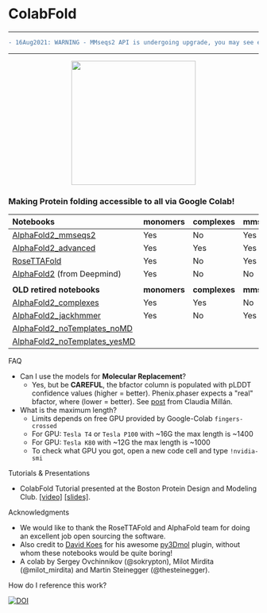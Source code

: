 # ColabFold
-----------------
```diff
- 16Aug2021: WARNING - MMseqs2 API is undergoing upgrade, you may see error messages.
```
-----------------

<p align="center"><img src="https://github.com/sokrypton/ColabFold/raw/main/.github/ColabFold_Marv_Logo.png" height="250"/></p>

### Making Protein folding accessible to all via Google Colab!

| Notebooks | monomers | complexes | mmseqs2 | jackhmmer | templates   |
| :-------- | -------  | --------- | ------- | --------- | ----------- |
| [AlphaFold2_mmseqs2](https://colab.research.google.com/github/sokrypton/ColabFold/blob/main/AlphaFold2.ipynb) | Yes | No | Yes | No | Yes |
| [AlphaFold2_advanced](https://colab.research.google.com/github/sokrypton/ColabFold/blob/main/beta/AlphaFold2_advanced.ipynb) | Yes | Yes | Yes | Yes | No |
| [RoseTTAFold](https://colab.research.google.com/github/sokrypton/ColabFold/blob/main/RoseTTAFold.ipynb) | Yes | No | Yes | No | No |
| [AlphaFold2](https://colab.research.google.com/github/deepmind/alphafold/blob/main/notebooks/AlphaFold.ipynb) (from Deepmind) | Yes | No | No | Yes | No |
||
| **OLD retired notebooks** | **monomers** | **complexes** | **mmseqs2** | **jackhmmer** | **templates** |
| [AlphaFold2_complexes](https://colab.research.google.com/github/sokrypton/ColabFold/blob/main/AlphaFold2_complexes.ipynb) | Yes | Yes | No | No | No |
| [AlphaFold2_jackhmmer](https://colab.research.google.com/github/sokrypton/ColabFold/blob/main/beta/AlphaFold_wJackhmmer.ipynb) | Yes | No | Yes | Yes | No |
| [AlphaFold2_noTemplates_noMD](https://colab.research.google.com/github/sokrypton/ColabFold/blob/main/verbose/alphafold_noTemplates_noMD.ipynb) |
| [AlphaFold2_noTemplates_yesMD](https://colab.research.google.com/github/sokrypton/ColabFold/blob/main/verbose/alphafold_noTemplates_yesMD.ipynb) |

FAQ
- Can I use the models for **Molecular Replacement**?
  - Yes, but be **CAREFUL**, the bfactor column is populated with pLDDT confidence values (higher = better). Phenix.phaser expects a "real" bfactor, where (lower = better). See [post](https://twitter.com/cheshireminima/status/1423929241675120643) from Claudia Millán.
- What is the maximum length?
  - Limits depends on free GPU provided by Google-Colab `fingers-crossed`
  - For GPU: `Tesla T4` or `Tesla P100` with ~16G the max length is ~1400
  - For GPU: `Tesla K80` with ~12G the max length is ~1000
  - To check what GPU you got, open a new code cell and type `!nvidia-smi`

Tutorials & Presentations
- ColabFold Tutorial presented at the Boston Protein Design and Modeling Club. [[video]](https://www.youtube.com/watch?v=Rfw7thgGTwI) [[slides]](https://docs.google.com/presentation/d/1mnffk23ev2QMDzGZ5w1skXEadTe54l8-Uei6ACce8eI). 

Acknowledgments
- We would like to thank the RoseTTAFold and AlphaFold team for doing an excellent job open sourcing the software. 
- Also credit to [David Koes](https://github.com/dkoes) for his awesome [py3Dmol](https://3dmol.csb.pitt.edu/) plugin, without whom these notebooks would be quite boring!
- A colab by Sergey Ovchinnikov (@sokrypton), Milot Mirdita (@milot_mirdita) and Martin Steinegger (@thesteinegger).


How do I reference this work?

[![DOI](https://zenodo.org/badge/doi/10.5281/zenodo.5123296.svg)](https://doi.org/10.5281/zenodo.5123296)

